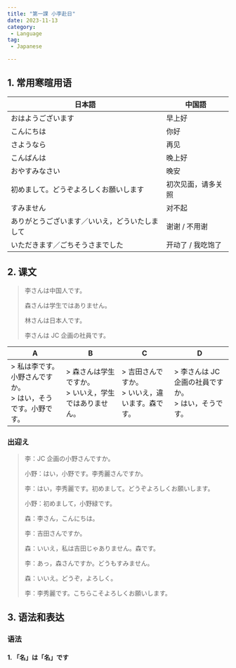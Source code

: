 ```yaml
---
title: "第一課 小李赴日"
date: 2023-11-13
category:
 - Language
tag:
 - Japanese

---
```


## 1. 常用寒暄用语

| 日本語                                         | 中国語             |
| ---------------------------------------------- | ------------------ |
| おはようございます                             | 早上好             |
| こんにちは                                     | 你好               |
| さようなら                                     | 再见               |
| こんばんは                                     | 晚上好             |
| おやすみなさい                                 | 晚安               |
| 初めまして。どうぞよろしくお願いします         | 初次见面，请多关照 |
| すみません                                     | 对不起             |
| ありがとうございます／いいえ，どういたしまして | 谢谢 / 不用谢      |
| いただきます／ごちそうさまでした               | 开动了 / 我吃饱了  |

## 2. 课文

> 李さんは中国人です。
>
> 森さんは学生ではありません。
>
> 林さんは日本人です。
>
> 李さんは JC 企画の社員です。

| A                                                            | B                                                         | C                                                    | D                                                        |
| ------------------------------------------------------------ | --------------------------------------------------------- | ---------------------------------------------------- | -------------------------------------------------------- |
| > 私は李です。小野さんですか。<br/>> はい，そうです。小野です。 | > 森さんは学生ですか。<br/>> いいえ，学生ではありません。 | > 吉田さんですか。<br />> いいえ，違います。森です。 | > 李さんは JC 企画の社員ですか。<br />> はい，そうです。 |

### 出迎え

> 李：JC 企画の小野さんですか。
>
> 小野：はい，小野です。李秀麗さんですか。
>
> 李：はい，李秀麗です。初めまして。どうぞよろしくお願いします。
>
> 小野：初めまして，小野緑です。
>
> 森：李さん，こんにちは。
>
> 李：吉田さんですか。
>
> 森：いいえ，私は吉田じゃありません。森です。
>
> 李：あっ，森さんですか。どうもすみません。
>
> 森：いいえ。どうぞ，よろしく。
>
> 李：李秀麗です。こちらこそよろしくお願いします。

## 3. 语法和表达

### 语法

#### 1. 「名」は「名」です

